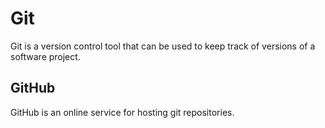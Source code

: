 # Git
Git is a version control tool that can be used to keep track of versions of a software project.

## GitHub

GitHub is an online service for hosting git repositories.
